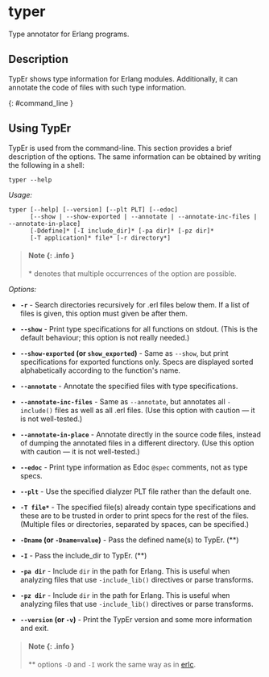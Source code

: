 <!--
%CopyrightBegin%

Copyright Ericsson AB 2023-2024. All Rights Reserved.

Licensed under the Apache License, Version 2.0 (the "License");
you may not use this file except in compliance with the License.
You may obtain a copy of the License at

    http://www.apache.org/licenses/LICENSE-2.0

Unless required by applicable law or agreed to in writing, software
distributed under the License is distributed on an "AS IS" BASIS,
WITHOUT WARRANTIES OR CONDITIONS OF ANY KIND, either express or implied.
See the License for the specific language governing permissions and
limitations under the License.

%CopyrightEnd%
-->
# typer

Type annotator for Erlang programs.

## Description

TypEr shows type information for Erlang modules. Additionally, it can
annotate the code of files with such type information.

[](){: #command_line }

## Using TypEr

TypEr is used from the command-line. This section provides a brief description
of the options. The same information can be obtained by writing the following in
a shell:

```text
typer --help
```

_Usage:_

```text
typer [--help] [--version] [--plt PLT] [--edoc]
      [--show | --show-exported | --annotate | --annotate-inc-files | --annotate-in-place]
      [-Ddefine]* [-I include_dir]* [-pa dir]* [-pz dir]*
      [-T application]* file* [-r directory*]
```

> #### Note {: .info }
>
> \* denotes that multiple occurrences of the option are possible.

_Options:_

- **`-r`** - Search directories recursively for .erl files below them. If a list
  of files is given, this option must given be after them.

- **`--show`** - Print type specifications for all functions on stdout. (This is
  the default behaviour; this option is not really needed.)

- **`--show-exported` (or `show_exported`)** - Same as `--show`, but print
  specifications for exported functions only. Specs are displayed sorted
  alphabetically according to the function's name.

- **`--annotate`** - Annotate the specified files with type specifications.

- **`--annotate-inc-files`** - Same as `--annotate`, but annotates all
  `-include()` files as well as all .erl files. (Use this option with caution —
  it is not well-tested.)

- **`--annotate-in-place`** - Annotate directly in the source code files,
  instead of dumping the annotated files in a different directory. (Use this
  option with caution — it is not well-tested.)

- **`--edoc`** - Print type information as Edoc `@spec` comments, not as type
  specs.

- **`--plt`** - Use the specified dialyzer PLT file rather than the default one.

- **`-T file*`** - The specified file(s) already contain type specifications and
  these are to be trusted in order to print specs for the rest of the files.
  (Multiple files or directories, separated by spaces, can be specified.)

- **`-Dname` (or `-Dname=value`)** - Pass the defined name(s) to TypEr. (\*\*)

- **`-I`** - Pass the include_dir to TypEr. (\*\*)

- **`-pa dir`** - Include `dir` in the path for Erlang. This is useful when
  analyzing files that use `-include_lib()` directives or parse transforms.

- **`-pz dir`** - Include `dir` in the path for Erlang. This is useful when
  analyzing files that use `-include_lib()` directives or parse transforms.

- **`--version` (or `-v`)** - Print the TypEr version and some more information
  and exit.

> #### Note {: .info }
>
> \*\* options `-D` and `-I` work the same way as in
> [erlc](`e:erts:erlc_cmd.md`).
